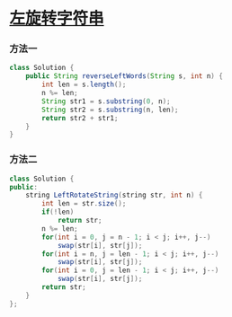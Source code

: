 # [左旋转字符串](https://leetcode-cn.com/problems/zuo-xuan-zhuan-zi-fu-chuan-lcof/)

### 方法一

```java
class Solution {
    public String reverseLeftWords(String s, int n) {
        int len = s.length();
        n %= len;
        String str1 = s.substring(0, n);
    	String str2 = s.substring(n, len);
        return str2 + str1;
    }
}
```

### 方法二

```java
class Solution {
public:
    string LeftRotateString(string str, int n) {
        int len = str.size();
        if(!len)
            return str;
        n %= len;
        for(int i = 0, j = n - 1; i < j; i++, j--)
            swap(str[i], str[j]);
        for(int i = n, j = len - 1; i < j; i++, j--)
            swap(str[i], str[j]);
        for(int i = 0, j = len - 1; i < j; i++, j--)
            swap(str[i], str[j]);
        return str;
    }
};
```

